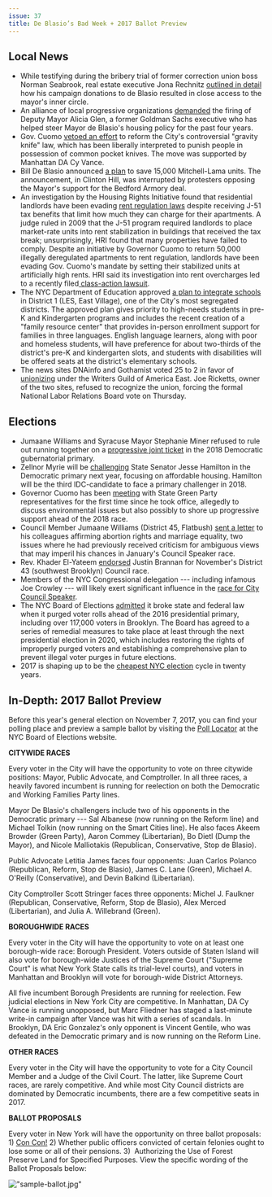 ```yaml
---
issue: 37
title: De Blasio’s Bad Week + 2017 Ballot Preview
---
```


## Local News
-   While testifying during the bribery trial of former correction union boss Norman Seabrook, real estate executive Jona Rechnitz [outlined in detail](http://www.nydailynews.com/new-york/de-blasio-donor-testifies-expected-lots-influence-article-1.3591348) how his campaign donations to de Blasio resulted in close access to the mayor's inner circle.
-   An alliance of local progressive organizations [demanded](https://therealdeal.com/2017/10/23/progressive-alliance-wants-de-blasio-to-sack-alicia-glen/) the firing of Deputy Mayor Alicia Glen, a former Goldman Sachs executive who has helped steer Mayor de Blasio's housing policy for the past four years.
-   Gov. Cuomo [vetoed an effort](https://www.thedailybeast.com/new-york-just-saved-a-law-used-to-jail-thousands-of-minorities) to reform the City's controversial "gravity knife" law, which has been liberally interpreted to punish people in possession of common pocket knives. The move was supported by Manhattan DA Cy Vance.
-   Bill De Blasio announced [a plan](http://nypost.com/2017/10/26/de-blasio-allots-250m-to-keep-subsidized-units-from-market-rates/) to save 15,000 Mitchell-Lama units. The announcement, in Clinton Hill, was interrupted by protesters opposing the Mayor's support for the Bedford Armory deal.
-   An investigation by the Housing Rights Initiative found that residential landlords have been evading [rent regulation laws](http://www.crainsnewyork.com/article/20171023/REAL_ESTATE/171029969/landlords-continue-to-skirt-rent-regulations-despite-benefiting-from) despite receiving J-51 tax benefits that limit how much they can charge for their apartments. A judge ruled in 2009 that the J-51 program required landlords to place market-rate units into rent stabilization in buildings that received the tax break; unsurprisingly, HRI found that many properties have failed to comply. Despite an initiative by Governor Cuomo to return 50,000 illegally deregulated apartments to rent regulation, landlords have been evading Gov. Cuomo's mandate by setting their stabilized units at artificially high rents. HRI said its investigation into rent overcharges led to a recently filed[ class-action lawsuit](https://iapps.courts.state.ny.us/fbem/DocumentDisplayServlet?documentId=UgfkFbxyez1IbXgfN6duCw==&system=prod).
-   The NYC Department of Education approved [a plan to integrate schools](https://www.politico.com/states/new-york/city-hall/story/2017/10/26/city-approves-long-awaited-district-integration-plan-115290) in District 1 (LES, East Village), one of the City's most segregated districts. The approved plan gives priority to high-needs students in pre-K and Kindergarten programs and includes the recent creation of a "family resource center" that provides in-person enrollment support for families in three languages. English language learners, along with poor and homeless students, will have preference for about two-thirds of the district's pre-K and kindergarten slots, and students with disabilities will be offered seats at the district's elementary schools.
-   The news sites DNAinfo and Gothamist voted 25 to 2 in favor of [unionizing](https://www.nytimes.com/2017/10/27/nyregion/dnainfo-gothamist-union.html?_r=0) under the Writers Guild of America East. Joe Ricketts, owner of the two sites, refused to recognize the union, forcing the formal National Labor Relations Board vote on Thursday.

## Elections
-   Jumaane Williams and Syracuse Mayor Stephanie Miner refused to rule out running together on a [progressive joint ticket](http://blog.timesunion.com/capitol/archives/278266/a-miner-williams-2018-ticket-heres-what-they-say/) in the 2018 Democratic gubernatorial primary.
-   Zellnor Myrie will be [challenging](http://gothamist.com/2017/10/26/zellnor_myrie_jesse_hamilton.php) State Senator Jesse Hamilton in the Democratic primary next year, focusing on affordable housing. Hamilton will be the third IDC-candidate to face a primary challenger in 2018.
-   Governor Cuomo has been [meeting](http://www.nydailynews.com/amp/news/politics/lovett-cuomo-reaches-greens-gathers-liberal-credentials-article-1.3582362) with State Green Party representatives for the first time since he took office, allegedly to discuss environmental issues but also possibly to shore up progressive support ahead of the 2018 race.
-   Council Member Jumaane Williams (District 45, Flatbush) [sent a letter](http://www.kingscountypolitics.com/williams-clarifies-position-marriage-equality-womens-right-choose/) to his colleagues affirming abortion rights and marriage equality, two issues where he had previously received criticism for ambiguous views that may imperil his chances in January's Council Speaker race.
-   Rev. Khader El-Yateem [endorsed](https://twitter.com/KhaderElyateem/status/923986130781040640) Justin Brannan for November's District 43 (southwest Brooklyn) Council race.
-   Members of the NYC Congressional delegation --- including infamous Joe Crowley --- will likely exert significant influence in the [race for City Council Speaker](http://www.ny1.com/politics/2017/10/26/new-york-congressional-delegation-expected-influence-city-council-speaker-race.html).
-   The NYC Board of Elections [admitted](https://www.wnyc.org/story/city-board-elections-admits-it-broke-law-accepts-reforms/) it broke state and federal law when it purged voter rolls ahead of the 2016 presidential primary, including over 117,000 voters in Brooklyn. The Board has agreed to a series of remedial measures to take place at least through the next presidential election in 2020, which includes restoring the rights of improperly purged voters and establishing a comprehensive plan to prevent illegal voter purges in future elections.
-   2017 is shaping up to be the [cheapest NYC election](https://citylimits.org/2017/10/26/data-drop-who-are-the-top-donors-in-campaign-2017/) cycle in twenty years.

## In-Depth: 2017 Ballot Preview

Before this year's general election on November 7, 2017, you can find your polling place and preview a sample ballot by visiting the [Poll Locator](http://vote.nyc.ny.us/html/home/locator_updates.shtml) at the NYC Board of Elections website.

**CITYWIDE RACES**

Every voter in the City will have the opportunity to vote on three citywide positions: Mayor, Public Advocate, and Comptroller. In all three races, a heavily favored incumbent is running for reelection on both the Democratic and Working Families Party lines.

Mayor De Blasio's challengers include two of his opponents in the Democratic primary --- Sal Albanese (now running on the Reform line) and Michael Tolkin (now running on the Smart Cities line). He also faces Akeem Browder (Green Party), Aaron Commey (Libertarian), Bo Dietl (Dump the Mayor), and Nicole Malliotakis (Republican, Conservative, Stop de Blasio).

Public Advocate Letitia James faces four opponents: Juan Carlos Polanco (Republican, Reform, Stop de Blasio), James C. Lane (Green), Michael A. O'Reilly (Conservative), and Devin Balkind (Libertarian).

City Comptroller Scott Stringer faces three opponents: Michel J. Faulkner (Republican, Conservative, Reform, Stop de Blasio), Alex Merced (Libertarian), and Julia A. Willebrand (Green).

**BOROUGHWIDE RACES**

Every voter in the City will have the opportunity to vote on at least one borough-wide race: Borough President. Voters outside of Staten Island will also vote for borough-wide Justices of the Supreme Court ("Supreme Court" is what New York State calls its trial-level courts), and voters in Manhattan and Brooklyn will vote for borough-wide District Attorneys.

All five incumbent Borough Presidents are running for reelection. Few judicial elections in New York City are competitive. In Manhattan, DA Cy Vance is running unopposed, but Marc Fliedner has staged a last-minute write-in campaign after Vance was hit with a series of scandals. In Brooklyn, DA Eric Gonzalez's only opponent is Vincent Gentile, who was defeated in the Democratic primary and is now running on the Reform Line.

**OTHER RACES**

Every voter in the City will have the opportunity to vote for a City Council Member and a Judge of the Civil Court. The latter, like Supreme Court races, are rarely competitive. And while most City Council districts are dominated by Democratic incumbents, there are a few competitive seats in 2017.

**BALLOT PROPOSALS**

Every voter in New York will have the opportunity on three ballot proposals: 1) [Con Con!](https://thethorn.nyc/posts/constitutional-convention/#in-depth-constitutional-convention) 2) Whether public officers convicted of certain felonies ought to lose some or all of their pensions. 3)  Authorizing the Use of Forest Preserve Land for Specified Purposes. View the specific wording of the Ballot Proposals below:

!["sample-ballot.jpg"](https://raw.githubusercontent.com/nycdsa/the-thorn/master/src/images/sample-ballot.jpg)
